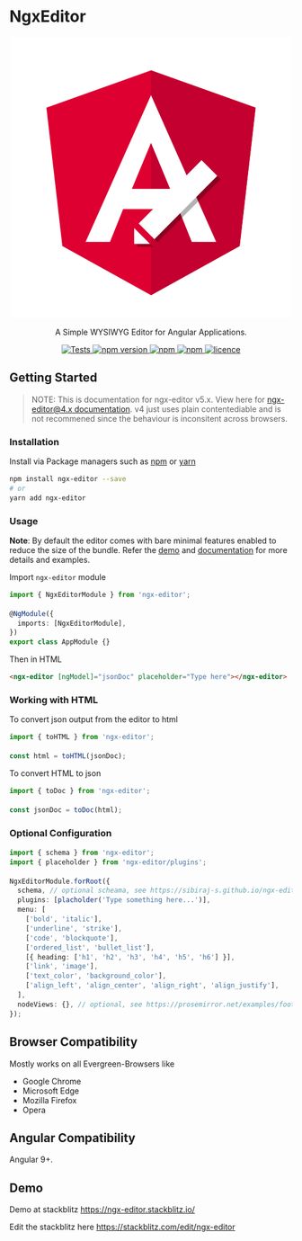 # NgxEditor

<p align="center">
  <a href="https://github.com/sibiraj-s/ngx-editor">
   <img src="./ngx-editor.svg" alt="ngxEditor">
  </a>
</p>
<p align="center">A Simple WYSIWYG Editor for Angular Applications.</p>
<p align="center">
  <a href="https://travis-ci.org/sibiraj-s/ngx-editor">
    <img alt="Tests" src="https://github.com/sibiraj-s/ngx-editor/workflows/Tests/badge.svg">
  </a>
  <a href="https://www.npmjs.com/package/ngx-editor">
    <img alt="npm version" src="https://badgen.net/npm/v/ngx-editor">
  </a>
  <a href="https://www.npmjs.com/package/ngx-editor">
    <img alt="npm" src="https://badgen.net/npm/dm/ngx-editor">
  </a>
  <a href="https://www.npmjs.com/package/ngx-editor">
    <img alt="npm" src="https://badgen.net/npm/dt/ngx-editor">
  </a>
  <a href="https://github.com/sibiraj-s/ngx-editor/blob/master/LICENSE">
    <img alt="licence" src="https://badgen.net/npm/license/ngx-editor">
  </a>
</p>

## Getting Started

> NOTE: This is documentation for ngx-editor v5.x. View here for [ngx-editor@4.x documentation](https://github.com/sibiraj-s/ngx-editor/tree/v4.1.0). v4 just uses plain contentediable and is not recommened since the behaviour is inconsitent across browsers.

### Installation

Install via Package managers such as [npm][npm] or [yarn][yarn]

```bash
npm install ngx-editor --save
# or
yarn add ngx-editor
```

### Usage

**Note**: By default the editor comes with bare minimal features enabled to reduce the size of the bundle. Refer the [demo](#demo) and [documentation](#documentation) for more details and examples.

Import `ngx-editor` module

```ts
import { NgxEditorModule } from 'ngx-editor';

@NgModule({
  imports: [NgxEditorModule],
})
export class AppModule {}
```

Then in HTML

```html
<ngx-editor [ngModel]="jsonDoc" placeholder="Type here"></ngx-editor>
```

### Working with HTML

To convert json output from the editor to html

```ts
import { toHTML } from 'ngx-editor';

const html = toHTML(jsonDoc);
```

To convert HTML to json

```ts
import { toDoc } from 'ngx-editor';

const jsonDoc = toDoc(html);
```

### Optional Configuration

```ts
import { schema } from 'ngx-editor';
import { placeholder } from 'ngx-editor/plugins';

NgxEditorModule.forRoot({
  schema, // optional scheama, see https://sibiraj-s.github.io/ngx-editor/#/schema
  plugins: [placholder('Type something here...')],
  menu: [
    ['bold', 'italic'],
    ['underline', 'strike'],
    ['code', 'blockquote'],
    ['ordered_list', 'bullet_list'],
    [{ heading: ['h1', 'h2', 'h3', 'h4', 'h5', 'h6'] }],
    ['link', 'image'],
    ['text_color', 'background_color'],
    ['align_left', 'align_center', 'align_right', 'align_justify'],
  ],
  nodeViews: {}, // optional, see https://prosemirror.net/examples/footnote/
});
```

## Browser Compatibility

Mostly works on all Evergreen-Browsers like

- Google Chrome
- Microsoft Edge
- Mozilla Firefox
- Opera

## Angular Compatibility

Angular 9+.

## Demo

Demo at stackblitz https://ngx-editor.stackblitz.io/

Edit the stackblitz here https://stackblitz.com/edit/ngx-editor

[npm]: https://www.npmjs.com/
[yarn]: https://yarnpkg.com/lang/en/
[github]: https://sibiraj-s.github.io/
[wiki]: https://github.com/sibiraj-s/ngx-editor/wiki/ngxEditor
